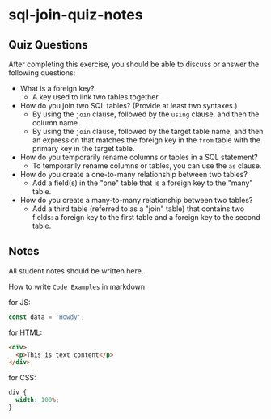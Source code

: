 # sql-join-quiz-notes

## Quiz Questions

After completing this exercise, you should be able to discuss or answer the following questions:

- What is a foreign key?
  - A key used to link two tables together.
- How do you join two SQL tables? (Provide at least two syntaxes.)
  - By using the `join` clause, followed by the `using` clause, and then the column name.
  - By using the `join` clause, followed by the target table name, and then an expression that matches the foreign key in the `from` table with the primary key in the target table.
- How do you temporarily rename columns or tables in a SQL statement?
  - To temporarily rename columns or tables, you can use the `as` clause.
- How do you create a one-to-many relationship between two tables?
  - Add a field(s) in the "one" table that is a foreign key to the "many" table.
- How do you create a many-to-many relationship between two tables?
  - Add a third table (referred to as a "join" table) that contains two fields: a foreign key to the first table and a foreign key to the second table.

## Notes

All student notes should be written here.

How to write `Code Examples` in markdown

for JS:

```javascript
const data = 'Howdy';
```

for HTML:

```html
<div>
  <p>This is text content</p>
</div>
```

for CSS:

```css
div {
  width: 100%;
}
```
